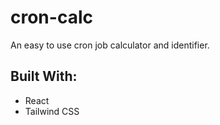 # cron-calc

An easy to use cron job calculator and identifier.

## Built With:

* React
* Tailwind CSS

